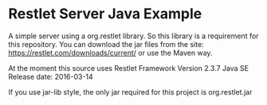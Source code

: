 # Restlet Server Java Example
A simple server using a org.restlet library. So this library is a requirement for this repository.
You can download the jar files from the site: https://restlet.com/downloads/current/ or use the Maven way.

At the moment this source uses Restlet Framework Version 2.3.7 Java SE Release date: 2016-03-14

If you use jar-lib style, the only jar required for this project is org.restlet.jar
